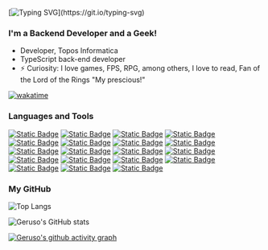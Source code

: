 [![Typing SVG](https://readme-typing-svg.demolab.com?font=Fira+Code&pause=1000&color=219037&width=435&lines=Hello+There%2C+I'm+Victor+Geruso+%F0%9F%91%8B;welcome+to+my+profile!)](https://git.io/typing-svg)

### I'm a Backend Developer and a Geek!

- Developer, Topos Informatica
- TypeScript back-end developer
- ⚡ Curiosity: I love games, FPS, RPG, among others, I love to read, Fan of the Lord of the Rings "My prescious!"

[![wakatime](https://wakatime.com/badge/user/ea23585a-b22a-499a-b003-910668d5c474.svg)](https://wakatime.com/@ea23585a-b22a-499a-b003-910668d5c474)

### Languages and Tools

[![Static Badge](https://img.shields.io/badge/typescript-blue?logo=typescript&labelColor=black)](https://www.typescriptlang.org) [![Static Badge](https://img.shields.io/badge/javascript-F0DB4F?logo=javascript&labelColor=black)](https://developer.mozilla.org/pt-BR/docs/Web/JavaScript) [![Static Badge](https://img.shields.io/badge/shellscript-black?logo=shell&logoColor=white&labelColor=black)](https://diegomariano.com/shell-script-um-guia-basico/) [![Static Badge](https://img.shields.io/badge/react-61DBFB?logo=react&labelColor=black)](https://react.dev) [![Static Badge](https://img.shields.io/badge/next-000000?logo=next.js&labelColor=black)](https://nextjs.org) [![Static Badge](https://img.shields.io/badge/gatsby-663399?logo=gatsby&logoColor=663399&labelColor=black)](https://www.gatsbyjs.com) [![Static Badge](https://img.shields.io/badge/angular-B52E31?logo=angular&logoColor=B52E31&labelColor=black)](https://angular.io) [![Static Badge](https://img.shields.io/badge/node-3C873A?logo=node.js&labelColor=black)](https://nodejs.org/en) [![Static Badge](https://img.shields.io/badge/express-black?logo=express&labelColor=black)](https://expressjs.com/pt-br/) [![Static Badge](https://img.shields.io/badge/nest-B52E31?logo=nestjs&logoColor=B52E31&labelColor=black)](https://nestjs.com) [![Static Badge](https://img.shields.io/badge/jest-darkred?logo=jest&logoColor=darkred&labelColor=black)](https://jestjs.io/pt-BR/) [![Static Badge](https://img.shields.io/badge/sequelize-blue?logo=sequelize&labelColor=black)](https://sequelize.org) [![Static Badge](https://img.shields.io/badge/prisma-gray?logo=prisma&labelColor=black)](https://www.prisma.io) [![Static Badge](https://img.shields.io/badge/postgresql-darkblue?logo=postgresql&labelColor=black)](https://www.postgresql.org) [![Static Badge](https://img.shields.io/badge/mysql-lightblue?logo=mysql&logoColor=lightblue&labelColor=black)](https://www.mysql.com) [![Static Badge](https://img.shields.io/badge/mongodb-3C873A?logo=mongodb&labelColor=black)](https://www.mongodb.com) [![Static Badge](https://img.shields.io/badge/git-F05032?logo=git&labelColor=black)](https://git-scm.com) [![Static Badge](https://img.shields.io/badge/docker-blue?logo=docker&labelColor=black)](https://www.docker.com) [![Static Badge](https://img.shields.io/badge/linux-yellow?logo=linux&logoColor=white&labelColor=black&color=black)](https://www.linux.org)

### My GitHub
![Top Langs](https://github-readme-stats.vercel.app/api/top-langs/?username=vgeruso&hide=java,css,html&layout=compact&theme=dark)

![Geruso's GitHub stats](https://github-readme-stats.vercel.app/api?username=vgeruso&show_icons=true&theme=dark)
    
[![Geruso's github activity graph](https://github-readme-activity-graph.vercel.app/graph?username=vgeruso&theme=github-compact)](https://github.com/ashutosh00710/github-readme-activity-graph)
